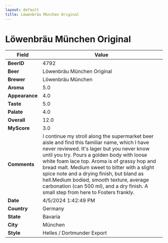 ```yaml
---
layout: default
title: Löwenbräu München Original
---
```


# Löwenbräu München Original

| Field         | Value     |
|---------------|-----------|
| **BeerID** | 4792 |
| **Beer** | Löwenbräu München Original |
| **Brewer** | Löwenbräu München |
| **Aroma** | 5.0 |
| **Appearance** | 4.0 |
| **Taste** | 5.0 |
| **Palate** | 4.0 |
| **Overall** | 12.0 |
| **MyScore** | 3.0 |
| **Comments** | I continue my stroll along the supermarket beer aisle and find this familiar name, which I have never reviewed. It's lager but you never know until you try. Pours a golden body with loose white foam lace top. Aroma is of grassy hop and bread malt. Medium sweet to bitter with a slight spice note and a drying finish, but bland as hell.Medium bodied, smooth texture, average carbonation (can 500 ml), and a dry finish. A small step from here to Fosters frankly. |
| **Date** | 4/5/2024 1:42:49 PM |
| **Country** | Germany |
| **State** | Bavaria |
| **City** | München |
| **Style** | Helles / Dortmunder Export |
